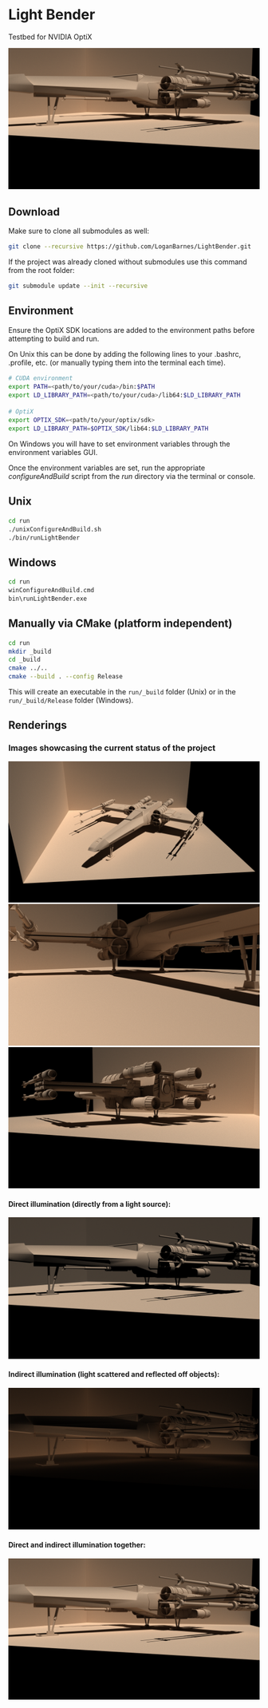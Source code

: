 
Light Bender
============

Testbed for NVIDIA OptiX

![](renderings/xwing/png/x-wing_both.png)


Download
--------
Make sure to clone all submodules as well:

```bash
git clone --recursive https://github.com/LoganBarnes/LightBender.git
```

If the project was already cloned without submodules use this command from the root folder:

```bash
git submodule update --init --recursive
```


Environment
-----------

Ensure the OptiX SDK locations are added to the environment paths before attempting to build and run.

On Unix this can be done by adding the following lines to your .bashrc, .profile, etc. (or manually typing them into the terminal each time).

```bash
# CUDA environment
export PATH=<path/to/your/cuda>/bin:$PATH
export LD_LIBRARY_PATH=<path/to/your/cuda>/lib64:$LD_LIBRARY_PATH

# OptiX
export OPTIX_SDK=<path/to/your/optix/sdk>
export LD_LIBRARY_PATH=$OPTIX_SDK/lib64:$LD_LIBRARY_PATH
```

On Windows you will have to set environment variables through the environment variables GUI.

Once the environment variables are set, run the appropriate *configureAndBuild* script from the *run* directory via the terminal or console.


Unix
----

```bash
cd run
./unixConfigureAndBuild.sh
./bin/runLightBender
```


Windows
-------

```bash
cd run
winConfigureAndBuild.cmd
bin\runLightBender.exe
```


Manually via CMake (platform independent)
------------------------------------------

```bash
cd run
mkdir _build
cd _build
cmake ../..
cmake --build . --config Release
```

This will create an executable in the ```run/_build``` folder (Unix) or in the ```run/_build/Release``` folder (Windows).



Renderings
----------

### Images showcasing the current status of the project

![](renderings/xwing/png/x-wing_front.png)
![](renderings/xwing/png/x-wing_under.png)
![](renderings/xwing/png/x-wing_back.png)

#### Direct illumination (directly from a light source):
![](renderings/xwing/png/x-wing_direct.png)

#### Indirect illumination (light scattered and reflected off objects):
![](renderings/xwing/png/x-wing_indirect.png)

#### Direct and indirect illumination together:
![](renderings/xwing/png/x-wing_both.png)

